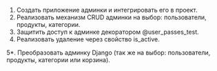 1. Создать приложение админки и интегрировать его в проект.
2. Реализовать механизм CRUD админки на выбор: пользователи, продукты, категории.
3. Защитить доступ к админке декоратором @user_passes_test.
4. Реализовать удаление через свойство is_active.

5*. Преобразовать админку Django (так же на выбор: пользователи, продукты, категории или корзина).
